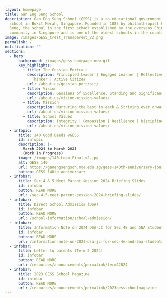 ```yaml
---
layout: homepage
title: Gan Eng Seng School
description: Gan Eng Seng School (GESS) is a co-educational government secondary
  school in Bukit Merah, Singapore. Founded in 1885 by philanthropist Gan Eng
  Seng, the school is the first school established by the overseas Chinese
  community in Singapore and is one of the oldest schools in the country.
image: /images/GESS_Crest_Transparent_V2.png
permalink: /
notification: ""
sections:
  - hero:
      background: /images/gess homepage new.gif
      key_highlights:
        - title: The Gessian Portrait
          description: Principled Leader | Engaged Learner | Reflective & Innovative
            Thinker | Active Citizen
          url: /about-us/gessian-portrait/
        - title: Vision
          description: Gessians of Excellence, Standing and Significance
          url: /about-us/vision-mission-values/
        - title: Mission
          description: Nurturing the best in each & Striving ever onward
          url: /about-us/vision-mission-values/
        - title: School Values
          description: Integrity | Compassion | Resilience | Discipline | Respect
          url: /about-us/vision-mission-values/
  - infopic:
      title: 140 Good Deeds @GESS
      id: infopic
      description: |-
        March 2024 to March 2025 
        (Work In Progress)
      image: /images/140_Logo_Final_v2.jpg
      alt: GESS 140
      url: https://ganengsengsch.moe.edu.sg/gess-140th-anniversary-journey/
      button: GESS 140th anniversary
  - infobar:
      title: Sec 4 & 5 Meet Parent Session 2024 Briefing Slides
      id: infobar
      button: READ MORE
      url: /sec-4-5-meet-parent-session-2024-briefing-slides/
  - infobar:
      title: Direct School Admission (DSA)
      id: infobar
      button: READ MORE
      url: /school-information/school-admission/
  - infobar:
      title: Information Note on 2024 DSA-JC for Sec 4E and 5NA students
      id: infobar
      button: READ MORE
      url: /information-note-on-2024-dsa-jc-for-sec-4e-and-5na-students/
  - infobar:
      title: Letter to parents (Term 2 2024)
      id: infobar
      button: READ MORE
      url: /resources/announcements/permalink/term22024
  - infobar:
      title: 2023 GESS School Magazine
      id: infobar
      button: READ MORE
      url: /resources/announcements/permalink/2023gessschoolmagazine
---
```

